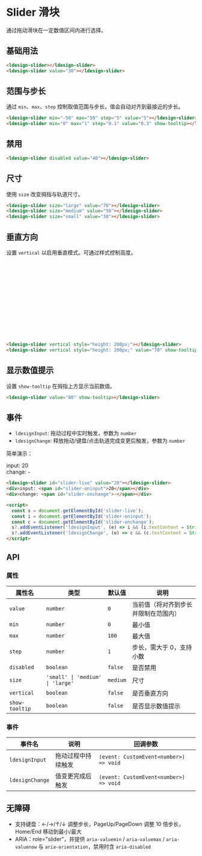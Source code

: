 # Slider 滑块

通过拖动滑块在一定数值区间内进行选择。

## 基础用法

<div class="demo-container">
  <ldesign-slider></ldesign-slider>
  <ldesign-slider value="30"></ldesign-slider>
</div>

```html
<ldesign-slider></ldesign-slider>
<ldesign-slider value="30"></ldesign-slider>
```

## 范围与步长

通过 `min`、`max`、`step` 控制取值范围与步长，值会自动对齐到最接近的步长。

<div class="demo-container">
  <ldesign-slider min="-50" max="50" step="5" value="5"></ldesign-slider>
  <ldesign-slider min="0" max="1" step="0.1" value="0.3" show-tooltip></ldesign-slider>
</div>

```html
<ldesign-slider min="-50" max="50" step="5" value="5"></ldesign-slider>
<ldesign-slider min="0" max="1" step="0.1" value="0.3" show-tooltip></ldesign-slider>
```

## 禁用

<div class="demo-container">
  <ldesign-slider disabled value="40"></ldesign-slider>
</div>

```html
<ldesign-slider disabled value="40"></ldesign-slider>
```

## 尺寸

使用 `size` 改变拇指与轨道尺寸。

<div class="demo-container">
  <ldesign-slider size="large" value="70"></ldesign-slider>
  <ldesign-slider size="medium" value="50"></ldesign-slider>
  <ldesign-slider size="small" value="30"></ldesign-slider>
</div>

```html
<ldesign-slider size="large" value="70"></ldesign-slider>
<ldesign-slider size="medium" value="50"></ldesign-slider>
<ldesign-slider size="small" value="30"></ldesign-slider>
```

## 垂直方向

设置 `vertical` 以启用垂直模式。可通过样式控制高度。

<div class="demo-container" style="display: flex; gap: 40px; align-items: flex-end;">
  <ldesign-slider vertical style="height: 200px;"></ldesign-slider>
  <ldesign-slider vertical style="height: 200px;" value="70" show-tooltip></ldesign-slider>
</div>

```html
<ldesign-slider vertical style="height: 200px;"></ldesign-slider>
<ldesign-slider vertical style="height: 200px;" value="70" show-tooltip></ldesign-slider>
```

## 显示数值提示

设置 `show-tooltip` 在拇指上方显示当前数值。

<div class="demo-container">
  <ldesign-slider value="80" show-tooltip></ldesign-slider>
</div>

```html
<ldesign-slider value="80" show-tooltip></ldesign-slider>
```

## 事件

- `ldesignInput`: 拖动过程中实时触发，参数为 `number`
- `ldesignChange`: 释放拖动/键盘/点击轨道完成变更后触发，参数为 `number`

简单演示：

<div class="demo-container" style="flex-direction: column; align-items: stretch; gap: 8px;">
  <ldesign-slider id="slider-live" value="20"></ldesign-slider>
  <div>input: <span id="slider-oninput">20</span></div>
  <div>change: <span id="slider-onchange">-</span></div>
</div>

```html
<ldesign-slider id="slider-live" value="20"></ldesign-slider>
<div>input: <span id="slider-oninput">20</span></div>
<div>change: <span id="slider-onchange">-</span></div>

<script>
  const s = document.getElementById('slider-live');
  const i = document.getElementById('slider-oninput');
  const c = document.getElementById('slider-onchange');
  s?.addEventListener('ldesignInput', (e) => i && (i.textContent = String(e.detail)) );
  s?.addEventListener('ldesignChange', (e) => c && (c.textContent = String(e.detail)) );
</script>
```

## API

### 属性

| 属性名 | 类型 | 默认值 | 说明 |
| --- | --- | --- | --- |
| `value` | `number` | `0` | 当前值（将对齐到步长并限制在范围内） |
| `min` | `number` | `0` | 最小值 |
| `max` | `number` | `100` | 最大值 |
| `step` | `number` | `1` | 步长，需大于 0，支持小数 |
| `disabled` | `boolean` | `false` | 是否禁用 |
| `size` | `'small' \| 'medium' \| 'large'` | `medium` | 尺寸 |
| `vertical` | `boolean` | `false` | 是否垂直方向 |
| `show-tooltip` | `boolean` | `false` | 是否显示数值提示 |

### 事件

| 事件名 | 说明 | 回调参数 |
| --- | --- | --- |
| `ldesignInput` | 拖动过程中持续触发 | `(event: CustomEvent<number>) => void` |
| `ldesignChange` | 值变更完成后触发 | `(event: CustomEvent<number>) => void` |

## 无障碍

- 支持键盘：←/→/↑/↓ 调整步长，PageUp/PageDown 调整 10 倍步长，Home/End 移动到最小/最大
- ARIA：role="slider"，并提供 `aria-valuemin` / `aria-valuemax` / `aria-valuenow` 与 `aria-orientation`，禁用时含 `aria-disabled`
